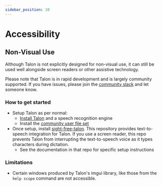 ```yaml
---
sidebar_position: 10
---
```


# Accessibility

## Non-Visual Use

Although Talon is not explicitly designed for non-visual use, it can still be used well alongside screen readers or other assistive technology.

Please note that Talon is in rapid development and is largely community supported. If you have issues, please join the [community slack](https://talonvoice.com/chat) and let someone know.

### How to get started

- Setup Talon as per normal:
  - [Install Talon](../Resource%20Hub/Talon%20Installation/installation_guide) and a speech recognition engine
  - Install the [community user file set](https://github.com/talonhub/community)
- Once setup, install [sight-free-talon](https://github.com/C-Loftus/sight-free-talon). This repository provides text-to-speech integration for Talon. If you use a screen reader, this repo prevents Talon from interrupting the text-to-speech voice as it types characters during dictation.
  - See the documentation in that repo for specific setup instructions

### Limitations

- Certain windows produced by Talon's imgui library, like those from the `help scope` command are not accessible.
